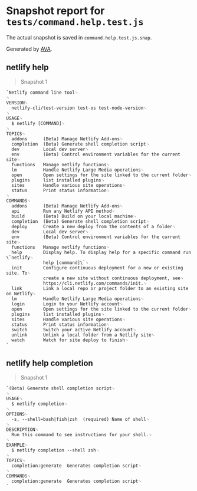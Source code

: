 # Snapshot report for `tests/command.help.test.js`

The actual snapshot is saved in `command.help.test.js.snap`.

Generated by [AVA](https://avajs.dev).

## netlify help

> Snapshot 1

    `Netlify command line tool␊
    ␊
    VERSION␊
      netlify-cli/test-version test-os test-node-version␊
    ␊
    USAGE␊
      $ netlify [COMMAND]␊
    ␊
    TOPICS␊
      addons      (Beta) Manage Netlify Add-ons␊
      completion  (Beta) Generate shell completion script␊
      dev         Local dev server␊
      env         (Beta) Control environment variables for the current site␊
      functions   Manage netlify functions␊
      lm          Handle Netlify Large Media operations␊
      open        Open settings for the site linked to the current folder␊
      plugins     list installed plugins␊
      sites       Handle various site operations␊
      status      Print status information␊
    ␊
    COMMANDS␊
      addons      (Beta) Manage Netlify Add-ons␊
      api         Run any Netlify API method␊
      build       (Beta) Build on your local machine␊
      completion  (Beta) Generate shell completion script␊
      deploy      Create a new deploy from the contents of a folder␊
      dev         Local dev server␊
      env         (Beta) Control environment variables for the current site␊
      functions   Manage netlify functions␊
      help        Display help. To display help for a specific command run \`netlify␊
                  help [command]\`␊
      init        Configure continuous deployment for a new or existing site. To␊
                  create a new site without continuous deployment, see␊
                  https://cli.netlify.com/commands/init.␊
      link        Link a local repo or project folder to an existing site on Netlify␊
      lm          Handle Netlify Large Media operations␊
      login       Login to your Netlify account␊
      open        Open settings for the site linked to the current folder␊
      plugins     list installed plugins␊
      sites       Handle various site operations␊
      status      Print status information␊
      switch      Switch your active Netlify account␊
      unlink      Unlink a local folder from a Netlify site␊
      watch       Watch for site deploy to finish␊
    `

## netlify help completion

> Snapshot 1

    `(Beta) Generate shell completion script␊
    ␊
    USAGE␊
      $ netlify completion␊
    ␊
    OPTIONS␊
      -s, --shell=bash|fish|zsh  (required) Name of shell␊
    ␊
    DESCRIPTION␊
      Run this command to see instructions for your shell.␊
    ␊
    EXAMPLE␊
      $ netlify completion --shell zsh␊
    ␊
    TOPICS␊
      completion:generate  Generates completion script␊
    ␊
    COMMANDS␊
      completion:generate  Generates completion script␊
    `
